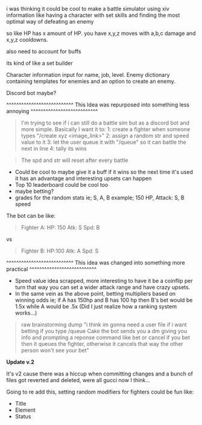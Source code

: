 i was thinking it could be cool to make a battle simulator using xiv information
like having a character with set skills and finding the most optimal way of defeating an enemy

so like HP has x amount of HP. you have x,y,z moves with a,b,c damage and x,y,z cooldowns.

also need to account for buffs

its kind of like a set builder

Character information input for name, job, level.
Enemy dictionary containing templates for enemies and an option to create an enemy.

Discord bot maybe?

^^^^^^^^^^^^^^^^^^^^^^^^^^^ This Idea was repurposed into something less annoying ^^^^^^^^^^^^^^^^^^^^^^^^^^^

>I'm trying to see if i can still do a battle sim but as a discord bot and more simple. Basically I want it to:
    1: create a fighter when someone types "/create xyz <image_link>"
    2: assign a random str and speed value to it
    3: let the user queue it with "/queue" so it can battle the next in line
    4: tally its wins 

> The spd and str will reset after every battle

- Could be cool to maybe give it a buff if it wins so the next time it's used it has an advantage and interesting upsets can happen
- Top 10 leaderboard could be cool too
- maybe betting?
- grades for the random stats ie; S, A, B example; 150 HP, Attack: S, B speed

The bot can be like:
> Fighter A:
    HP: 150
    Atk: S
    Spd: B

vs

> Fighter B:
    HP:100
    Atk: A
    Spd: S

^^^^^^^^^^^^^^^^^^^^^^^^^^^ This idea was changed into something more practical ^^^^^^^^^^^^^^^^^^^^^^^^^^^

- Speed value idea scrapped, more interesting to have it be a coinflip per turn that way you can set a wider attack range and have crazy upsets.
- In the same vein as the above point, betting multipliers based on winning odds ie; if A has 150hp and B has 100 hp then B's bet would be 1.5x while A would be .5x
(Did I just realize how a ranking system works...)

>raw brainstorming dump
    "i think im gonna need a user file if i want betting
    if you type /queue Cake the bot sends you a dm giving you info and prompting a reponse command like bet or cancel
    if you bet then it queues the fighter, otherwise it cancels
    that way the other person won't see your bet"

**Update v.2**

It's v2 cause there was a hiccup when committing changes and a bunch of files got reverted and deleted, were all gucci now I think...

Going to re add this, setting random modifiers for fighters could be fun like:
- Title
- Element
- Status